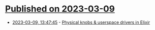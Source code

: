 # [Published on 2023-03-09](index.md)

* [2023-03-09, 13:47:45](https://lobste.rs/s/5ul7kx/physical_knobs_userspace_drivers_elixir) - [Physical knobs & userspace drivers in Elixir](https://underjord.io/userspace-drivers-in-elixir.html)
